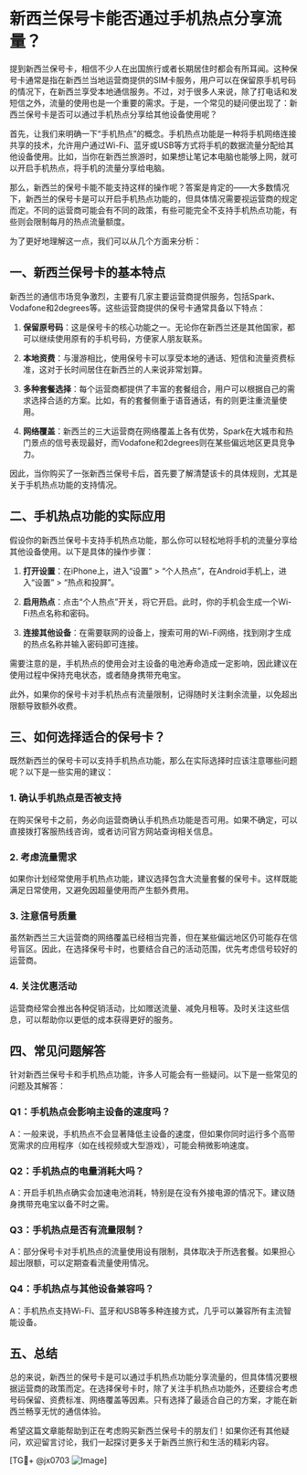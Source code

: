 # 新西兰保号卡能否通过手机热点分享流量？

提到新西兰保号卡，相信不少人在出国旅行或者长期居住时都会有所耳闻。这种保号卡通常是指在新西兰当地运营商提供的SIM卡服务，用户可以在保留原手机号码的情况下，在新西兰享受本地通信服务。不过，对于很多人来说，除了打电话和发短信之外，流量的使用也是一个重要的需求。于是，一个常见的疑问便出现了：新西兰保号卡是否可以通过手机热点分享给其他设备使用呢？

首先，让我们来明确一下“手机热点”的概念。手机热点功能是一种将手机网络连接共享的技术，允许用户通过Wi-Fi、蓝牙或USB等方式将手机的数据流量分配给其他设备使用。比如，当你在新西兰旅游时，如果想让笔记本电脑也能够上网，就可以开启手机热点，将手机的流量分享给电脑。

那么，新西兰的保号卡能不能支持这样的操作呢？答案是肯定的——大多数情况下，新西兰的保号卡是可以开启手机热点功能的，但具体情况需要视运营商的规定而定。不同的运营商可能会有不同的政策，有些可能完全不支持手机热点功能，有些则会限制每月的热点流量额度。

为了更好地理解这一点，我们可以从几个方面来分析：

## 一、新西兰保号卡的基本特点

新西兰的通信市场竞争激烈，主要有几家主要运营商提供服务，包括Spark、Vodafone和2degrees等。这些运营商提供的保号卡通常具备以下特点：

1. **保留原号码**：这是保号卡的核心功能之一。无论你在新西兰还是其他国家，都可以继续使用原有的手机号码，方便家人朋友联系。
   
2. **本地资费**：与漫游相比，使用保号卡可以享受本地的通话、短信和流量资费标准，这对于长时间居住在新西兰的人来说非常划算。

3. **多种套餐选择**：每个运营商都提供了丰富的套餐组合，用户可以根据自己的需求选择合适的方案。比如，有的套餐侧重于语音通话，有的则更注重流量使用。

4. **网络覆盖**：新西兰的三大运营商在网络覆盖上各有优势，Spark在大城市和热门景点的信号表现最好，而Vodafone和2degrees则在某些偏远地区更具竞争力。

因此，当你购买了一张新西兰保号卡后，首先要了解清楚该卡的具体规则，尤其是关于手机热点功能的支持情况。

## 二、手机热点功能的实际应用

假设你的新西兰保号卡支持手机热点功能，那么你可以轻松地将手机的流量分享给其他设备使用。以下是具体的操作步骤：

1. **打开设置**：在iPhone上，进入“设置” > “个人热点”，在Android手机上，进入“设置” > “热点和投屏”。

2. **启用热点**：点击“个人热点”开关，将它开启。此时，你的手机会生成一个Wi-Fi热点名称和密码。

3. **连接其他设备**：在需要联网的设备上，搜索可用的Wi-Fi网络，找到刚才生成的热点名称并输入密码即可连接。

需要注意的是，手机热点的使用会对主设备的电池寿命造成一定影响，因此建议在使用过程中保持充电状态，或者随身携带充电宝。

此外，如果你的保号卡对手机热点有流量限制，记得随时关注剩余流量，以免超出限额导致额外收费。

## 三、如何选择适合的保号卡？

既然新西兰的保号卡可以支持手机热点功能，那么在实际选择时应该注意哪些问题呢？以下是一些实用的建议：

### 1. 确认手机热点是否被支持
在购买保号卡之前，务必向运营商确认手机热点功能是否可用。如果不确定，可以直接拨打客服热线咨询，或者访问官方网站查询相关信息。

### 2. 考虑流量需求
如果你计划经常使用手机热点功能，建议选择包含大流量套餐的保号卡。这样既能满足日常使用，又避免因超量使用而产生额外费用。

### 3. 注意信号质量
虽然新西兰三大运营商的网络覆盖已经相当完善，但在某些偏远地区仍可能存在信号盲区。因此，在选择保号卡时，也要结合自己的活动范围，优先考虑信号较好的运营商。

### 4. 关注优惠活动
运营商经常会推出各种促销活动，比如赠送流量、减免月租等。及时关注这些信息，可以帮助你以更低的成本获得更好的服务。

## 四、常见问题解答

针对新西兰保号卡和手机热点功能，许多人可能会有一些疑问。以下是一些常见的问题及其解答：

### Q1：手机热点会影响主设备的速度吗？
A：一般来说，手机热点不会显著降低主设备的速度，但如果你同时运行多个高带宽需求的应用程序（如在线视频或大型游戏），可能会稍微影响速度。

### Q2：手机热点的电量消耗大吗？
A：开启手机热点确实会加速电池消耗，特别是在没有外接电源的情况下。建议随身携带充电宝以备不时之需。

### Q3：手机热点是否有流量限制？
A：部分保号卡对手机热点的流量使用设有限制，具体取决于所选套餐。如果担心超出限额，可以定期查看流量使用情况。

### Q4：手机热点与其他设备兼容吗？
A：手机热点支持Wi-Fi、蓝牙和USB等多种连接方式，几乎可以兼容所有主流智能设备。

## 五、总结

总的来说，新西兰的保号卡是可以通过手机热点功能分享流量的，但具体情况要根据运营商的政策而定。在选择保号卡时，除了关注手机热点功能外，还要综合考虑号码保留、资费标准、网络覆盖等因素。只有选择了最适合自己的方案，才能在新西兰畅享无忧的通信体验。

希望这篇文章能帮助到正在考虑购买新西兰保号卡的朋友们！如果你还有其他疑问，欢迎留言讨论，我们一起探讨更多关于新西兰旅行和生活的精彩内容。

[TG💪+ @jx0703 ![Image](https://github.com/user-attachments/assets/dbca1d08-cadb-493c-b0ec-ad6f7a83f270)]